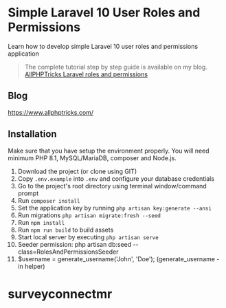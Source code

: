 # Simple Laravel 10 User Roles and Permissions
Learn how to develop simple Laravel 10 user roles and permissions application

> The complete tutorial step by step guide is available on my blog. [AllPHPTricks Laravel roles and permissions](https://www.allphptricks.com/simple-laravel-10-user-roles-and-permissions/)

## Blog
https://www.allphptricks.com/


## Installation 
Make sure that you have setup the environment properly. You will need minimum PHP 8.1, MySQL/MariaDB, composer and Node.js.

1. Download the project (or clone using GIT)
2. Copy `.env.example` into `.env` and configure your database credentials
3. Go to the project's root directory using terminal window/command prompt
4. Run `composer install`
5. Set the application key by running `php artisan key:generate --ansi`
6. Run migrations `php artisan migrate:fresh --seed`
7. Run `npm install`
8. Run `npm run build` to build assets
9. Start local server by executing `php artisan serve`
10. Seeder permission: php artisan db:seed --class=RolesAndPermissionsSeeder
11. $username = generate_username('John', 'Doe'); (generate_username - in helper)





<!-- public_html/_ENEVNA/_SURVEY -->

# surveyconnectmr
